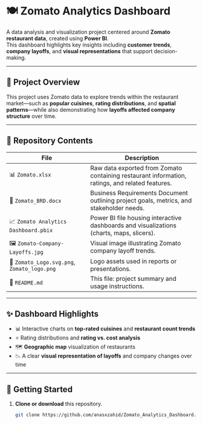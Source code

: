 # 🍽️ Zomato Analytics Dashboard

A data analysis and visualization project centered around **Zomato restaurant data**, created using **Power BI**.  
This dashboard highlights key insights including **customer trends**, **company layoffs**, and **visual representations** that support decision-making.

---

## 📖 Project Overview

This project uses Zomato data to explore trends within the restaurant market—such as **popular cuisines**, **rating distributions**, and **spatial patterns**—while also demonstrating how **layoffs affected company structure** over time.

---

## 📂 Repository Contents

| File | Description |
|------|-------------|
| 📊 `Zomato.xlsx` | Raw data exported from Zomato containing restaurant information, ratings, and related features. |
| 📄 `Zomato_BRD.docx` | Business Requirements Document outlining project goals, metrics, and stakeholder needs. |
| 📈 `Zomato Analytics Dashboard.pbix` | Power BI file housing interactive dashboards and visualizations (charts, maps, slicers). |
| 🖼️ `Zomato-Company-Layoffs.jpg` | Visual image illustrating Zomato company layoff trends. |
| 🎨 `Zomato_Logo.svg.png`, `Zomato_logo.png` | Logo assets used in reports or presentations. |
| 📝 `README.md` | This file: project summary and usage instructions. |

---

## ✨ Dashboard Highlights

- 📊 Interactive charts on **top-rated cuisines** and **restaurant count trends**  
- ⭐ Rating distributions and **rating vs. cost analysis**  
- 🗺️ **Geographic map** visualization of restaurants  
- 📉 A clear **visual representation of layoffs** and company changes over time  

---

## 🚀 Getting Started

1. **Clone or download** this repository.  
   ```bash
   git clone https://github.com/anasxzahid/Zomato_Analytics_Dashboard.git


